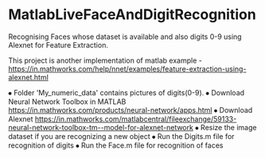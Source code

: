 # MatlabLiveFaceAndDigitRecognition
Recognising Faces whose dataset is available and also digits 0-9 using Alexnet for Feature Extraction. 

This project is another implementation of matlab example - https://in.mathworks.com/help/nnet/examples/feature-extraction-using-alexnet.html

⦁	Folder 'My_numeric_data' contains pictures of digits(0-9). 
⦁	Download Neural Network Toolbox in MATLAB
	https://in.mathworks.com/products/neural-network/apps.html 
⦁	Download Alexnet 
	https://in.mathworks.com/matlabcentral/fileexchange/59133-neural-network-toolbox-tm--model-for-alexnet-network 
⦁	Resize the image dataset if you are recognizing a new object
⦁	Run the Digits.m file for recognition of digits
⦁	Run the Face.m file for recognition of faces
